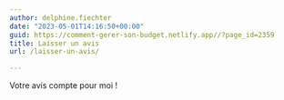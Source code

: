 ```yaml
---
author: delphine.fiechter
date: "2023-05-01T14:16:50+00:00"
guid: https://comment-gerer-son-budget.netlify.app//?page_id=2359
title: Laisser un avis
url: /laisser-un-avis/

---
```

Votre avis compte pour moi !
